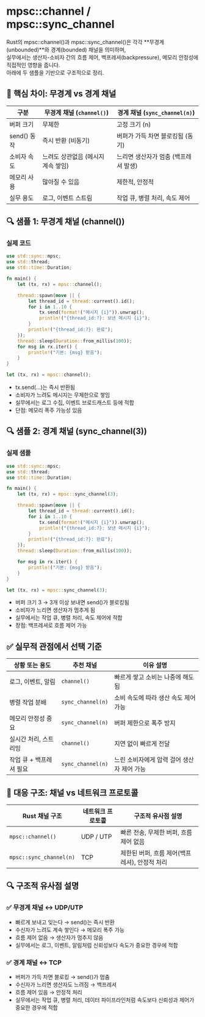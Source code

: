 # mpsc::channel / mpsc::sync_channel

Rust의 mpsc::channel()과 mpsc::sync_channel()은 각각 **무경계(unbounded)**와 경계(bounded) 채널을 의미하며,  
실무에서는 생산자-소비자 간의 흐름 제어, 백프레셔(backpressure), 메모리 안정성에 직접적인 영향을 줍니다.  
아래에 두 샘플을 기반으로 구조적으로 정리.

## 🧩 핵심 차이: 무경계 vs 경계 채널
| 구분           | 무경계 채널 (`channel()`)         | 경계 채널 (`sync_channel(n)`)         |
|----------------|------------------------------------|----------------------------------------|
| 버퍼 크기      | 무제한                             | 고정 크기 (n)                          |
| send() 동작    | 즉시 반환 (비동기)                  | 버퍼가 가득 차면 블로킹됨 (동기)       |
| 소비자 속도    | 느려도 상관없음 (메시지 계속 쌓임) | 느리면 생산자가 멈춤 (백프레셔 발생)   |
| 메모리 사용    | 많아질 수 있음                     | 제한적, 안정적                         |
| 실무 용도      | 로그, 이벤트 스트림                | 작업 큐, 병렬 처리, 속도 제어          |


## 🔍 샘플 1: 무경계 채널 (channel())

### 실제 코드
```rust
use std::sync::mpsc;
use std::thread;
use std::time::Duration;

fn main() {
    let (tx, rx) = mpsc::channel();

    thread::spawn(move || {
        let thread_id = thread::current().id();
        for i in 1..10 {
            tx.send(format!("메시지 {i}")).unwrap();
            println!("{thread_id:?}: 보낸 메시지 {i}");
        }
        println!("{thread_id:?}: 완료");
    });
    thread::sleep(Duration::from_millis(100));
    for msg in rx.iter() {
        println!("기본: {msg} 받음");
    }
}
```


```rust
let (tx, rx) = mpsc::channel();
```
- tx.send(...)는 즉시 반환됨
- 소비자가 느려도 메시지는 무제한으로 쌓임
- 실무에서는 로그 수집, 이벤트 브로드캐스트 등에 적합
- 단점: 메모리 폭주 가능성 있음

## 🔍 샘플 2: 경계 채널 (sync_channel(3))
### 실제 샘플
```rust
use std::sync::mpsc;
use std::thread;
use std::time::Duration;

fn main() {
    let (tx, rx) = mpsc::sync_channel(3);

    thread::spawn(move || {
        let thread_id = thread::current().id();
        for i in 1..10 {
            tx.send(format!("메시지 {i}")).unwrap();
            println!("{thread_id:?}: 보낸 메시지 {i}");
        }
        println!("{thread_id:?}: 완료");
    });
    thread::sleep(Duration::from_millis(100));

    for msg in rx.iter() {
        println!("기본: {msg} 받음");
    }
}
```

```rust
let (tx, rx) = mpsc::sync_channel(3);
```
- 버퍼 크기 3 → 3개 이상 보내면 send()가 블로킹됨
- 소비자가 느리면 생산자가 멈추게 됨
- 실무에서는 작업 큐, 병렬 처리, 속도 제어에 적합
- 장점: 백프레셔로 흐름 제어 가능

## ✅ 실무적 관점에서 선택 기준

| 상황 또는 용도             | 추천 채널         | 이유 설명                                      |
|----------------------------|-------------------|------------------------------------------------|
| 로그, 이벤트, 알림         | `channel()`       | 빠르게 쌓고 소비는 나중에 해도 됨              |
| 병렬 작업 분배             | `sync_channel(n)` | 소비 속도에 따라 생산 속도 제어 가능           |
| 메모리 안정성 중요         | `sync_channel(n)` | 버퍼 제한으로 폭주 방지                        |
| 실시간 처리, 스트리밍      | `channel()`       | 지연 없이 빠르게 전달                          |
| 작업 큐 + 백프레셔 필요    | `sync_channel(n)` | 느린 소비자에게 압력 걸어 생산자 제어 가능     |



## 🧩 대응 구조: 채널 vs 네트워크 프로토콜
| Rust 채널 구조         | 네트워크 프로토콜 | 구조적 유사점 설명                             |
|------------------------|-------------------|------------------------------------------------|
| `mpsc::channel()`      | UDP / UTP         | 빠른 전송, 무제한 버퍼, 흐름 제어 없음         |
| `mpsc::sync_channel(n)`| TCP               | 제한된 버퍼, 흐름 제어(백프레셔), 안정적 처리  |



## 🔍 구조적 유사점 설명
### ✅ 무경계 채널 ↔ UDP/UTP
- 빠르게 보내고 잊는다 → send()는 즉시 반환
- 수신자가 느려도 계속 쌓인다 → 메모리 폭주 가능
- 흐름 제어 없음 → 생산자가 멈추지 않음
- 실무에서는 로그, 이벤트, 알림처럼
신뢰성보다 속도가 중요한 경우에 적합

### ✅ 경계 채널 ↔ TCP
- 버퍼가 가득 차면 블로킹 → send()가 멈춤
- 수신자가 느리면 생산자도 느려짐 → 백프레셔
- 흐름 제어 있음 → 안정적 처리
- 실무에서는 작업 큐, 병렬 처리, 데이터 파이프라인처럼
속도보다 신뢰성과 제어가 중요한 경우에 적합
